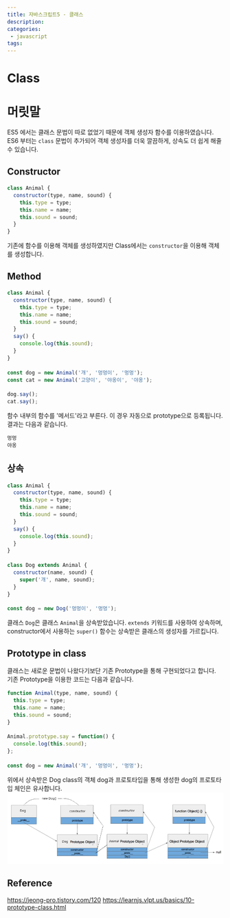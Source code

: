 ```yaml
---
title: 자바스크립트5 - 클래스
description:
categories:
 - javascript
tags:
---
```


# Class

# 머릿말



ES5 에서는 클래스 문법이 따로 없었기 때문에 객체 생성자 함수를 이용하였습니다.   
ES6 부터는 ```class``` 문법이 추가되어 객체 생성자를 더욱 깔끔하게, 상속도 더 쉽게 해줄 수 있습니다.  

## Constructor

```javascript
class Animal {
  constructor(type, name, sound) {
    this.type = type;
    this.name = name;
    this.sound = sound;
  }
}
```
기존에 함수를 이용해 객체를 생성하였지만 Class에서는 ```constructor```을 이용해 객체를 생성합니다.
## Method
```javascript
class Animal {
  constructor(type, name, sound) {
    this.type = type;
    this.name = name;
    this.sound = sound;
  }
  say() {
    console.log(this.sound);
  }
}

const dog = new Animal('개', '멍멍이', '멍멍');
const cat = new Animal('고양이', '야옹이', '야옹');

dog.say();
cat.say();
```
함수 내부의 함수를 '메서드'라고 부른다. 이 경우 자동으로 prototype으로 등록됩니다.
결과는 다음과 같습니다.

```javascript
멍멍
야옹
```
## 상속
```JavaScript
class Animal {
  constructor(type, name, sound) {
    this.type = type;
    this.name = name;
    this.sound = sound;
  }
  say() {
    console.log(this.sound);
  }
}

class Dog extends Animal {
  constructor(name, sound) {
    super('개', name, sound);
  }
}

const dog = new Dog('멍멍이', '멍멍');
```
클래스 ```Dog```은 클래스 ```Animal```을 상속받았습니다.
```extends``` 키워드를 사용하여 상속하며, constructor에서 사용하는 ```super()``` 함수는 상속받은 클래스의 생성자를 가르킵니다.
## Prototype in class
클래스는 새로운 문법이 나왔다기보단 기존 Prototype을 통해 구현되었다고 합니다.   
기존 Prototype을 이용한 코드는 다음과 같습니다.
```JavaScript
function Animal(type, name, sound) {
  this.type = type;
  this.name = name;
  this.sound = sound;
}

Animal.prototype.say = function() {
  console.log(this.sound);
};

const dog = new Animal('개', '멍멍이', '멍멍');

```
위에서 상속받은 Dog class의 객체 dog과 프로토타입을 통해 생성한 dog의 프로토타입 체인은 유사합니다.<br>
<img src="./prototype_chain.png" width="900">

## Reference
https://jeong-pro.tistory.com/120
https://learnjs.vlpt.us/basics/10-prototype-class.html